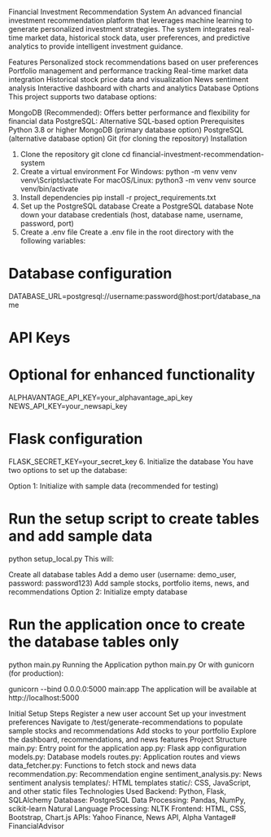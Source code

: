 Financial Investment Recommendation System
An advanced financial investment recommendation platform that leverages machine learning to generate personalized investment strategies. The system integrates real-time market data, historical stock data, user preferences, and predictive analytics to provide intelligent investment guidance.

Features
Personalized stock recommendations based on user preferences
Portfolio management and performance tracking
Real-time market data integration
Historical stock price data and visualization
News sentiment analysis
Interactive dashboard with charts and analytics
Database Options
This project supports two database options:

MongoDB (Recommended): Offers better performance and flexibility for financial data
PostgreSQL: Alternative SQL-based option
Prerequisites
Python 3.8 or higher
MongoDB (primary database option)
PostgreSQL (alternative database option)
Git (for cloning the repository)
Installation
1. Clone the repository
git clone <repository-url>
cd financial-investment-recommendation-system
2. Create a virtual environment
For Windows:
python -m venv venv
venv\Scripts\activate
For macOS/Linux:
python3 -m venv venv
source venv/bin/activate
3. Install dependencies
pip install -r project_requirements.txt
4. Set up the PostgreSQL database
Create a PostgreSQL database
Note down your database credentials (host, database name, username, password, port)
5. Create a .env file
Create a .env file in the root directory with the following variables:

# Database configuration
DATABASE_URL=postgresql://username:password@host:port/database_name
# API Keys
# Optional for enhanced functionality
ALPHAVANTAGE_API_KEY=your_alphavantage_api_key
NEWS_API_KEY=your_newsapi_key
# Flask configuration
FLASK_SECRET_KEY=your_secret_key
6. Initialize the database
You have two options to set up the database:

Option 1: Initialize with sample data (recommended for testing)
# Run the setup script to create tables and add sample data
python setup_local.py
This will:

Create all database tables
Add a demo user (username: demo_user, password: password123)
Add sample stocks, portfolio items, news, and recommendations
Option 2: Initialize empty database
# Run the application once to create the database tables only
python main.py
Running the Application
python main.py
Or with gunicorn (for production):

gunicorn --bind 0.0.0.0:5000 main:app
The application will be available at http://localhost:5000

Initial Setup Steps
Register a new user account
Set up your investment preferences
Navigate to /test/generate-recommendations to populate sample stocks and recommendations
Add stocks to your portfolio
Explore the dashboard, recommendations, and news features
Project Structure
main.py: Entry point for the application
app.py: Flask app configuration
models.py: Database models
routes.py: Application routes and views
data_fetcher.py: Functions to fetch stock and news data
recommendation.py: Recommendation engine
sentiment_analysis.py: News sentiment analysis
templates/: HTML templates
static/: CSS, JavaScript, and other static files
Technologies Used
Backend: Python, Flask, SQLAlchemy
Database: PostgreSQL
Data Processing: Pandas, NumPy, scikit-learn
Natural Language Processing: NLTK
Frontend: HTML, CSS, Bootstrap, Chart.js
APIs: Yahoo Finance, News API, Alpha Vantage# FinancialAdvisor
